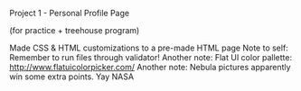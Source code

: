 Project 1 - Personal Profile Page

(for practice + treehouse program)

Made CSS & HTML customizations to a pre-made HTML page
Note to self: Remember to run files through validator!
Another note: Flat UI color pallette: http://www.flatuicolorpicker.com/
Another note: Nebula pictures apparently win some extra points. Yay NASA